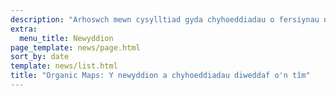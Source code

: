 ```yaml
---
description: "Arhoswch mewn cysylltiad gyda chyhoeddiadau o fersiynau newydd o Organic Maps a newyddion o'n tîm"
extra:
  menu_title: Newyddion
page_template: news/page.html
sort_by: date
template: news/list.html
title: "Organic Maps: Y newyddion a chyhoeddiadau diweddaf o'n tîm"
---
```

